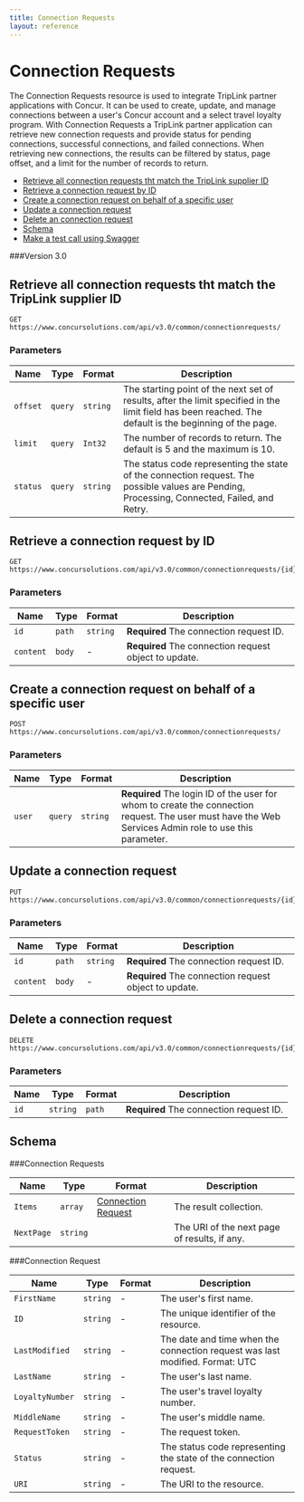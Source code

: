 ```yaml
---
title: Connection Requests
layout: reference
---
```


# Connection Requests

The Connection Requests resource is used to integrate TripLink partner applications with Concur. It can be used to create, update, and manage connections between a user's Concur account and a select travel loyalty program. With Connection Requests a TripLink partner application can retrieve new connection requests and provide status for pending connections, successful connections, and failed connections. When retrieving new connections, the results can be filtered by status, page offset, and a limit for the number of records to return.

* [Retrieve all connection requests tht match the TripLink supplier ID](#get)
* [Retrieve a connection request by ID](#getID)
* [Create a connection request on behalf of a specific user](#post)
* [Update a connection request](#put)
* [Delete an connection request](#delete)
* [Schema](#schema)
* [Make a test call using Swagger](https://www.concursolutions.com/api/docs/index.html#!/ConnectionRequests)

###Version
3.0

## <a name="get"></a>Retrieve all connection requests tht match the TripLink supplier ID

    GET  https://www.concursolutions.com/api/v3.0/common/connectionrequests/

        
### Parameters

Name | Type | Format | Description
-----|------|--------|------------			
`offset`	|	``query``	|	``string``	|	The starting point of the next set of results, after the limit specified in the limit field has been reached. The default is the beginning of the page.
`limit`	|	``query``	|	``Int32``	|	The number of records to return. The default is 5 and the maximum is 10.
`status`	|	``query``	|	``string``	|	The status code representing the state of the connection request. The possible values are Pending, Processing, Connected, Failed, and Retry.



## <a name="getID"></a>Retrieve a connection request by ID

    GET  https://www.concursolutions.com/api/v3.0/common/connectionrequests/{id}


### Parameters

Name | Type | Format | Description
-----|------|--------|------------
`id`	|	``path``	|	``string``	|	**Required** The connection request ID.
`content`	|	``body``	|	-	|	**Required** The connection request object to update.


## <a name="post"></a>Create a connection request on behalf of a specific user

    POST  https://www.concursolutions.com/api/v3.0/common/connectionrequests/


### Parameters

Name | Type | Format | Description
-----|------|--------|------------
`user`	|	``query``	|	``string``	|	**Required** The login ID of the user for whom to create the connection request. The user must have the Web Services Admin role to use this parameter.


## <a name="put"></a>Update a connection request

    PUT  https://www.concursolutions.com/api/v3.0/common/connectionrequests/{id}


### Parameters

Name | Type | Format | Description
-----|------|--------|------------
`id`	|	``path``	|	``string``	|	**Required** The connection request ID.
`content`	|	``body``	|	-	|	**Required** The connection request object to update.


## <a name="delete"></a>Delete a connection request

    DELETE  https://www.concursolutions.com/api/v3.0/common/connectionrequests/{id}


### Parameters

Name | Type | Format | Description
-----|------|--------|------------
`id`|````string````|`path`|**Required** The connection request ID.



## <a name="schema"></a>Schema


###<a name="connectionrequets"></a>Connection Requests

Name | Type | Format | Description
-----|------|--------|------------
`Items`	|	``array``	|	[Connection Request](#connectionrequest)	|	The result collection.
`NextPage`	|	``string``	|		|	The URI of the next page of results, if any.


###<a name="connectionrequest"></a>Connection Request

Name | Type | Format | Description
-----|------|--------|------------
`FirstName`	|	``string``	|	-	|	The user's first name.
`ID`	|	``string``	|	-	|	The unique identifier of the resource.
`LastModified`	|	``string``	|	-	|	The date and time when the connection request was last modified. Format: UTC
`LastName`	|	``string``	|	-	|	The user's last name.
`LoyaltyNumber`	|	``string``	|	-	|	The user's travel loyalty number.
`MiddleName`	|	``string``	|	-	|	The user's middle name.
`RequestToken`	|	``string``	|	-	|	The request token.
`Status`	|	``string``	|	-	|	The status code representing the state of the connection request.
`URI`	|	``string``	|	-	|	The URI to the resource.


